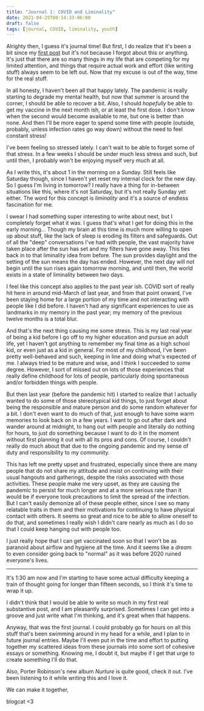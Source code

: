 ```yaml
---
title: "Journal 1: COVID and Liminality"
date: 2021-04-25T00:14:33-06:00
draft: false
tags: [journal, COVID, liminality, youth]
---
```


Alrighty then, I guess it's journal time! But first, I do realize that it's been a bit since my [first post](/posts/first-post) but it's not because I forgot about this or anything. It's just that there are so many things in my life that are competing for my limited attention, and things that require actual work and effort (like writing stuff) always seem to be left out. Now that my excuse is out of the way, time for the real stuff.

In all honesty, I haven't been all that happy lately. The pandemic is really starting to degrade my mental health, but now that summer is around the corner, I should be able to recover a bit. Also, I should *hopefully* be able to get my vaccine in the next month ish, or at least the first dose. I don't know when the second would become available to me, but one is better than none. And then I'll be more eager to spend some time with people (outside, probably, unless infection rates go way down) without the need to feel constant stress!

I've been feeling so stressed lately. I can't wait to be able to forget some of that stress. In a few weeks I should be under much less stress and such, but until then, I probably won't be enjoying myself very much at all.

As I write this, it's about 1 in the morning on a Sunday. Still feels like Saturday though, since I haven't yet reset my internal clock for the new day. So I guess I'm living in tomorrow? I really have a thing for in-between situations like this, where it's not Saturday, but it's not really Sunday yet either. The word for this concept is *liminality* and it's a source of endless fascination for me.

I swear I had something super interesting to write about next, but I completely forget what it was. I guess that's what I get for doing this in the early morning... Though my brain at this time is much more willing to open up about stuff, like the lack of sleep is eroding its filters and safeguards. Out of all the "deep" conversations I've had with people, the vast majority have taken place after the sun has set and my filters have gone away. This ties back in to that liminality idea from before. The sun provides daylight and the setting of the sun means the day has ended. However, the next day will not begin until the sun rises again tomorrow morning, and until then, the world exists in a state of liminality between two days.

I feel like this concept also applies to the past year ish. COVID sort of really hit here in around mid-March of last year, and from that point onward, I've been staying home for a large portion of my time and not interacting with people like I did before. I haven't had any significant experiences to use as landmarks in my memory in the past year; my memory of the previous twelve months is a total blur.

And that's the next thing causing me some stress. This is my last real year of being a kid before I go off to my higher education and pursue an adult life, yet I haven't got anything to remember my final time as a high school kid, or even just as a kid in general. For most of my childhood, I've been pretty well-behaved and such, keeping in line and doing what's expected of me. I always tried to be mature and wise, and I think I succeeded to some degree. However, I sort of missed out on lots of those experiences that really define childhood for lots of people, particularly doing spontaneous and/or forbidden things with people.

But then last year (before the pandemic hit) I started to realize that I actually wanted to do some of those stereotypical kid things, to just forget about being the responsible and mature person and do some random whatever for a bit. I don't even want to do much of that, just enough to have some warm memories to look back on in a few years. I want to go out after dark and wander around at midnight, to hang out with people and literally do nothing for hours, to just do something because I want to do it in the moment without first planning it out with all its pros and cons. Of course, I couldn't really do much about that due to the ongoing pandemic and my sense of duty and responsibility to my community.

This has left me pretty upset and frustrated, especially since there are many people that do not share my attitude and insist on continuing with their usual hangouts and gatherings, despite the risks associated with those activities. These people make me very upset, as they are causing the pandemic to persist for much longer and at a more serious rate than it would be if everyone took precautions to limit the spread of the infection. But I can't easily demonize all of these people either, since I see so many relatable traits in them and their motivations for continuing to have physical contact with others. It seems so great and nice to be able to allow oneself to do that, and sometimes I really wish I didn't care nearly as much as I do so that I could keep hanging out with people too.

I just really hope that I can get vaccinated soon so that I won't be as paranoid about airflow and hygiene all the time. And it seems like a *dream* to even consider going back to "normal" as it was before 2020 ruined everyone's lives.

---

It's 1:30 am now and I'm starting to have some actual difficulty keeping a train of thought going for longer than fifteen seconds, so I think it's time to wrap it up.

I didn't think that I would be able to write so much in my first real substantive post, and I am pleasantly surprised. Sometimes I can get into a groove and just write what I'm thinking, and it's great when that happens.

Anyway, that was the first journal. I could probably go for hours on all this stuff that's been swimming around in my head for a while, and I plan to in future journal entries. Maybe I'll even put in the time and effort to putting together my scattered ideas from these journals into some sort of cohesive essays or something. Knowing me, I doubt it, but maybe if I get that urge to create something I'll do that.

Also, Porter Robinson's new album *Nurture* is quite good, check it out. I've been listening to it while writing this and I love it.

We can make it together,

blogcat <3